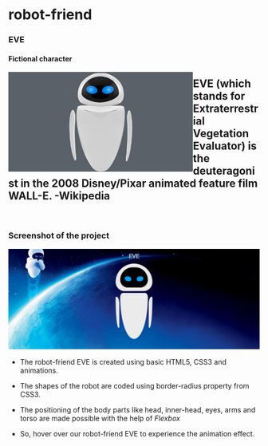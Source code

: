 # robot-friend

### EVE
#### Fictional character

<img src="target_robo.jpg" height="200px" align="left" alt="EVE">

EVE (which stands for Extraterrestrial Vegetation Evaluator) is the deuteragonist in the 2008 Disney/Pixar animated feature film WALL-E.
-Wikipedia
---

<br>

### Screenshot of the project
<img src="Eve-robot-animation.PNG" alt="Screenshot">

- The robot-friend EVE is created using basic HTML5, CSS3 and animations.
- The shapes of the robot are coded using border-radius property from CSS3.
- The positioning of the body parts like head, inner-head, eyes, arms and torso are made possible with the help of <em>Flexbox</em>

- So, hover over our robot-friend EVE to experience the animation effect.